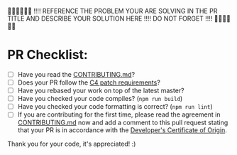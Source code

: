 👮🏻👮🏻👮🏻 !!!! REFERENCE THE PROBLEM YOUR ARE SOLVING IN THE PR TITLE AND DESCRIBE YOUR SOLUTION HERE !!!! DO NOT FORGET !!!! 👮🏻👮🏻👮🏻


# PR Checklist:

- [ ] Have you read the [CONTRIBUTING.md](https://github.com/crypto-com/chain-nodelib/blob/master/CONTRIBUTING.md)?
- [ ] Does your PR follow the [C4 patch requirements](https://rfc.zeromq.org/spec:42/C4/#23-patch-requirements)?
- [ ] Have you rebased your work on top of the latest master? 
- [ ] Have you checked your code compiles? (`npm run build`)
- [ ] Have you checked your code formatting is correct? (`npm run lint`)
- [ ] If you are contributing for the first time, please read the agreement in [CONTRIBUTING.md](https://github.com/crypto-com/sample-chain-wallet/blob/master/CONTRIBUTING.md) now and add a comment to this pull request stating that your PR is in accordance with the [Developer's Certificate of Origin](https://github.com/crypto-com/sample-chain-wallet/blob/master/CONTRIBUTING.md#developer-certificate-of-originn).

Thank you for your code, it's appreciated! :)
